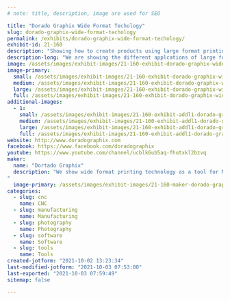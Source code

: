 ```yaml
---
# note: title, description, image are used for SEO

title: "Dorado Graphix Wide Format Techology"
slug: dorado-graphix-wide-format-techology
permalink: /exhibits/dorado-graphix-wide-format-techology/
exhibit-id: 21-160
description: "Showing how to create products using large format printing, finishing equipment, software and media."
description-long: "We are showing the different applcations of large format printing &amp; finishing equipment, software &amp; media as tools to help Makers make what they create. You can do so much more than print large banners!"
image: /assets/images/exhibit-images/21-160-exhibit-dorado-graphix-wide-format-techology-img-20181109-185935676-large.jpg
image-primary: 
  small: /assets/images/exhibit-images/21-160-exhibit-dorado-graphix-wide-format-techology-img-20181109-185935676-small.jpg
  medium: /assets/images/exhibit-images/21-160-exhibit-dorado-graphix-wide-format-techology-img-20181109-185935676-medium.jpg
  large: /assets/images/exhibit-images/21-160-exhibit-dorado-graphix-wide-format-techology-img-20181109-185935676-large.jpg
  full: /assets/images/exhibit-images/21-160-exhibit-dorado-graphix-wide-format-techology-img-20181109-185935676-full.jpg
additional-images: 
  - 1:
    small: /assets/images/exhibit-images/21-160-exhibit-addl1-dorado-graphix-wide-format-techology-38002305211-70ca08b833-o-small.jpg
    medium: /assets/images/exhibit-images/21-160-exhibit-addl1-dorado-graphix-wide-format-techology-38002305211-70ca08b833-o-medium.jpg
    large: /assets/images/exhibit-images/21-160-exhibit-addl1-dorado-graphix-wide-format-techology-38002305211-70ca08b833-o-large.jpg
    full: /assets/images/exhibit-images/21-160-exhibit-addl1-dorado-graphix-wide-format-techology-38002305211-70ca08b833-o-full.jpg
website: http://www.doradographix.com
facebook: https://www.facebook.com/doradographix
youtube: https://www.youtube.com/channel/ucblk6ub5aq-fhutxkl2bzvq
maker: 
  name: "Dortado Graphix"
  description: "We show wide format printing technology as a tool for Makers to create their finished products and present their ideas.
"
  image-primary: /assets/images/exhibit-images/21-160-maker-dorado-graphix-wide-format-techology-24150577618-f74ff1a3b3-o-medium.jpg
categories: 
  - slug: cnc
    name: CNC
  - slug: manufacturing
    name: Manufacturing
  - slug: photography
    name: Photography
  - slug: software
    name: Software
  - slug: tools
    name: Tools
created-jotform: "2021-10-02 13:23:34"
last-modified-jotform: "2021-10-03 07:53:00"
last-exported: "2021-10-03 07:59:49"
sitemap: false

---
```

